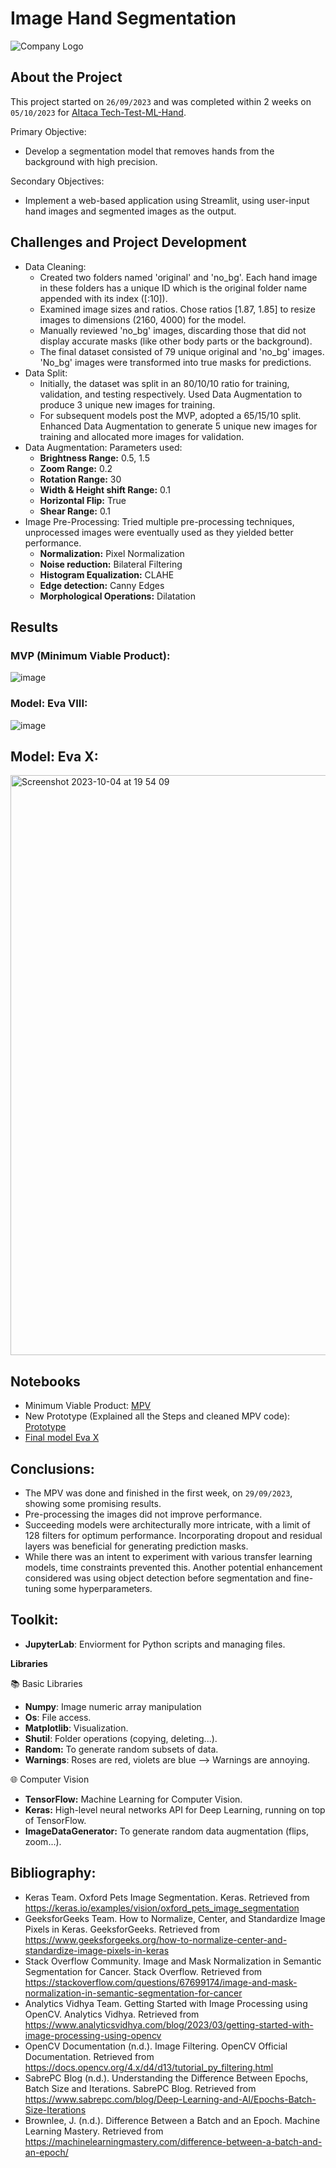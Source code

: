 # Image Hand Segmentation
![Company Logo](https://aitaca.io/wp-content/uploads/2020/01/logo_loading.png)

## About the Project
This project started on `26/09/2023` and was completed within 2 weeks on `05/10/2023` for [AItaca Tech-Test-ML-Hand](https://aitaca.io/).

Primary Objective:
<ul>
  <li>Develop a segmentation model that removes hands from the background with high precision.</li>
</ul>

Secondary Objectives:
<ul>
  <li>Implement a web-based application using Streamlit, using user-input hand images and segmented images as the output.</li>
</ul>

## Challenges and Project Development
* Data Cleaning:
    * Created two folders named 'original' and 'no_bg'. Each hand image in these folders has a unique ID which is the original folder name appended with its index ([:10]).
    * Examined image sizes and ratios. Chose ratios [1.87, 1.85] to resize images to dimensions (2160, 4000) for the model.
    * Manually reviewed 'no_bg' images, discarding those that did not display accurate masks (like other body parts or the background).
    * The final dataset consisted of 79 unique original and 'no_bg' images. 'No_bg' images were transformed into true masks for predictions.
* Data Split:
    * Initially, the dataset was split in an 80/10/10 ratio for training, validation, and testing respectively. Used Data Augmentation to produce 3 unique new images for training.
    * For subsequent models post the MVP, adopted a 65/15/10 split. Enhanced Data Augmentation to generate 5 unique new images for training and allocated more images for validation.
* Data Augmentation:
Parameters used:
  * **Brightness Range:** 0.5, 1.5
  * **Zoom Range:** 0.2
  * **Rotation Range:** 30
  * **Width & Height shift Range:** 0.1
  * **Horizontal Flip:** True
  * **Shear Range:** 0.1
* Image Pre-Processing:
Tried multiple pre-processing techniques, unprocessed images were eventually used as they yielded better performance.
  * **Normalization:** Pixel Normalization
  * **Noise reduction:** Bilateral Filtering
  * **Histogram Equalization:** CLAHE
  * **Edge detection:** Canny Edges
  * **Morphological Operations:** Dilatation

## Results
### MVP (Minimum Viable Product):
![image](https://github.com/isi-mube/Tech-Test-ML-Hand/assets/90038586/350359ea-a197-475e-b67f-35132e11b055)
 
### Model: Eva VIII:
![image](https://github.com/isi-mube/Tech-Test-ML-Hand/assets/90038586/ad02f4b9-683e-474b-aec8-611bae660238)

## Model: Eva X: 
<img width="928" alt="Screenshot 2023-10-04 at 19 54 09" src="https://github.com/isi-mube/Tech-Test-ML-Hand/assets/90038586/7dd521cd-d455-4b44-bbeb-e05c37ea60ed">

## Notebooks
* Minimum Viable Product: [MPV](https://github.com/isi-mube/Tech-Test-ML-Hand/blob/main/02_py/01_mvp.ipynb)
* New Prototype (Explained all the Steps and cleaned MPV code): [Prototype](https://github.com/isi-mube/Tech-Test-ML-Hand/blob/main/02_py/02_prototype.ipynb)
* [Final model Eva X](https://github.com/isi-mube/Tech-Test-ML-Hand/blob/main/02_py/12_eva_X.ipynb)


## Conclusions:
* The MPV was done and finished in the first week, on `29/09/2023`, showing some promising results.
* Pre-processing the images did not improve performance.
* Succeeding models were architecturally more intricate, with a limit of 128 filters for optimum performance. Incorporating dropout and residual layers was beneficial for generating prediction masks.
* While there was an intent to experiment with various transfer learning models, time constraints prevented this. Another potential enhancement considered was using object detection before segmentation and fine-tuning some hyperparameters.

## Toolkit:

* **JupyterLab**: Enviorment for Python scripts and managing files.

**Libraries**

📚 Basic Libraries
* **Numpy**: Image numeric array manipulation
* **Os**: File access.
* **Matplotlib**: Visualization.
* **Shutil**: Folder operations (copying, deleting...).
* **Random:** To generate random subsets of data.
* **Warnings**: Roses are red, violets are blue --> Warnings are annoying.

🌐 Computer Vision
* **TensorFlow:** Machine Learning for Computer Vision.
* **Keras:** High-level neural networks API for Deep Learning, running on top of TensorFlow.
* **ImageDataGenerator:** To generate random data augmentation (flips, zoom...).

## Bibliography:
* Keras Team. Oxford Pets Image Segmentation. Keras. Retrieved from https://keras.io/examples/vision/oxford_pets_image_segmentation
* GeeksforGeeks Team. How to Normalize, Center, and Standardize Image Pixels in Keras. GeeksforGeeks. Retrieved from https://www.geeksforgeeks.org/how-to-normalize-center-and-standardize-image-pixels-in-keras
* Stack Overflow Community. Image and Mask Normalization in Semantic Segmentation for Cancer. Stack Overflow. Retrieved from https://stackoverflow.com/questions/67699174/image-and-mask-normalization-in-semantic-segmentation-for-cancer
* Analytics Vidhya Team. Getting Started with Image Processing using OpenCV. Analytics Vidhya. Retrieved from https://www.analyticsvidhya.com/blog/2023/03/getting-started-with-image-processing-using-opencv
* OpenCV Documentation (n.d.). Image Filtering. OpenCV Official Documentation. Retrieved from https://docs.opencv.org/4.x/d4/d13/tutorial_py_filtering.html
* SabrePC Blog (n.d.). Understanding the Difference Between Epochs, Batch Size and Iterations. SabrePC Blog. Retrieved from https://www.sabrepc.com/blog/Deep-Learning-and-AI/Epochs-Batch-Size-Iterations
* Brownlee, J. (n.d.). Difference Between a Batch and an Epoch. Machine Learning Mastery. Retrieved from https://machinelearningmastery.com/difference-between-a-batch-and-an-epoch/
